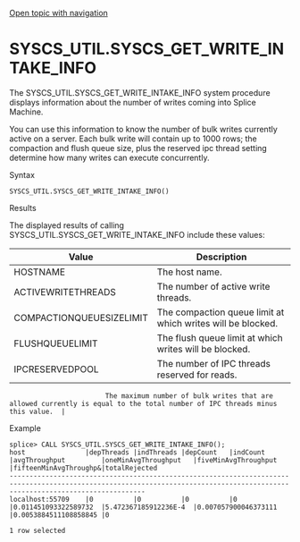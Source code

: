 [Open topic with navigation](../../../index.html#Shared/SQLReference/BuiltInSysProcs/GetWriteIntakeInfo.html)

<a href="" id="BuiltInSysProcs.GetWriteIntakeInfo"></a>[]()SYSCS\_UTIL.SYSCS\_GET\_WRITE\_INTAKE\_INFO
======================================================================================================

The SYSCS\_UTIL.SYSCS\_GET\_WRITE\_INTAKE\_INFO system procedure displays information about the number of writes coming into Splice Machine.

You can use this information to know the number of bulk writes currently active on a server. Each bulk write will contain up to 1000 rows; the compaction and flush queue size, plus the reserved ipc thread setting determine how many writes can execute concurrently.

Syntax

``` FcnSyntax
SYSCS_UTIL.SYSCS_GET_WRITE_INTAKE_INFO()
```

Results

The displayed results of calling <span class="CodeFont">SYSCS\_UTIL.SYSCS\_GET\_WRITE\_INTAKE\_INFO</span> include these values:

| Value                    | Description                                                                                                                |
|--------------------------|----------------------------------------------------------------------------------------------------------------------------|
| HOSTNAME                 | The host name.                                                                                                             |
| ACTIVEWRITETHREADS       | The number of active write threads.                                                                                        |
| COMPACTIONQUEUESIZELIMIT | The compaction queue limit at which writes will be blocked.                                                                |
| FLUSHQUEUELIMIT          | The flush queue limit at which writes will be blocked.                                                                     |
| IPCRESERVEDPOOL          | The number of IPC threads reserved for reads.                                                                              
                                                                                                                                                        
                            The maximum number of bulk writes that are allowed currently is equal to the total number of IPC threads minus this value.  |

Example

``` Example
splice> CALL SYSCS_UTIL.SYSCS_GET_WRITE_INTAKE_INFO();
host               |depThreads |indThreads |depCount   |indCount   |avgThroughput         |oneMinAvgThroughput   |fiveMinAvgThroughput  |fifteenMinAvgThroughp&|totalRejected 
------------------------------------------------------------------------------------------------------------------------------------------------------------------------------
localhost:55709    |0          |0          |0          |0          |0.011451093322589732  |5.472367185912236E-4  |0.007057900046373111  |0.0053884511108858845 |0 

1 row selected
```

 


